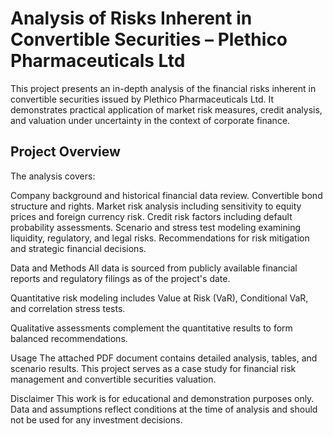# Analysis of Risks Inherent in Convertible Securities – Plethico Pharmaceuticals Ltd
This project presents an in-depth analysis of the financial risks inherent in convertible securities issued by Plethico Pharmaceuticals Ltd. It demonstrates practical application of market risk measures, credit analysis, and valuation under uncertainty in the context of corporate finance.

## Project Overview
The analysis covers:

Company background and historical financial data review.
Convertible bond structure and rights.
Market risk analysis including sensitivity to equity prices and foreign currency risk.
Credit risk factors including default probability assessments.
Scenario and stress test modeling examining liquidity, regulatory, and legal risks.
Recommendations for risk mitigation and strategic financial decisions.

Data and Methods
All data is sourced from publicly available financial reports and regulatory filings as of the project's date.

Quantitative risk modeling includes Value at Risk (VaR), Conditional VaR, and correlation stress tests.

Qualitative assessments complement the quantitative results to form balanced recommendations.

Usage
The attached PDF document contains detailed analysis, tables, and scenario results.
This project serves as a case study for financial risk management and convertible securities valuation.

Disclaimer
This work is for educational and demonstration purposes only. Data and assumptions reflect conditions at the time of analysis and should not be used for any investment decisions.

